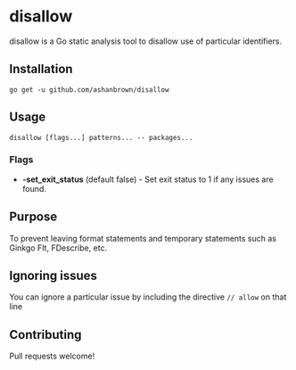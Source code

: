 # disallow

disallow is a Go static analysis tool to disallow use of particular identifiers.

## Installation

    go get -u github.com/ashanbrown/disallow

## Usage

    disallow [flags...] patterns... -- packages...

### Flags
- **-set_exit_status** (default false) - Set exit status to 1 if any issues are found.

## Purpose

To prevent leaving format statements and temporary statements such as Ginkgo FIt, FDescribe, etc.

## Ignoring issues

You can ignore a particular issue by including the directive `// allow` on that line

## Contributing

Pull requests welcome!
